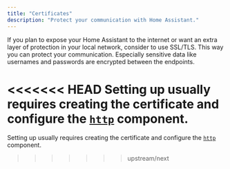 ```yaml
---
title: "Certificates"
description: "Protect your communication with Home Assistant."
---
```


If you plan to expose your Home Assistant to the internet or want an extra layer of protection in your local network, consider to use SSL/TLS. This way you can protect your communication. Especially sensitive data like usernames and  passwords are encrypted between the endpoints.

<<<<<<< HEAD
Setting up usually requires creating the certificate and configure the [`http`](/components/http/) component.
=======
Setting up usually requires creating the certificate and configure the [`http`](/integrations/http/) component.
>>>>>>> upstream/next
